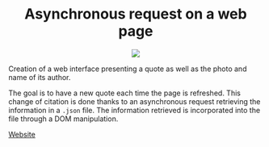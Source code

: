 <h1 align="center"> Asynchronous request on a web page </h1>

<p align="center">
<img src="https://img.shields.io/badge/JavaScript-F7DF1E?style=for-the-badge&logo=javascript&logoColor=black)"/>
</p>

Creation of a web interface presenting a quote as well as the photo and name of its author.

The goal is to have a new quote each time the page is refreshed. This change of citation is done thanks to an asynchronous request retrieving the information in a `.json` file. The information retrieved is incorporated into the file through a DOM manipulation.

[Website](https://calcagnoloic.github.io/ajax-simple-web-service-request/)
